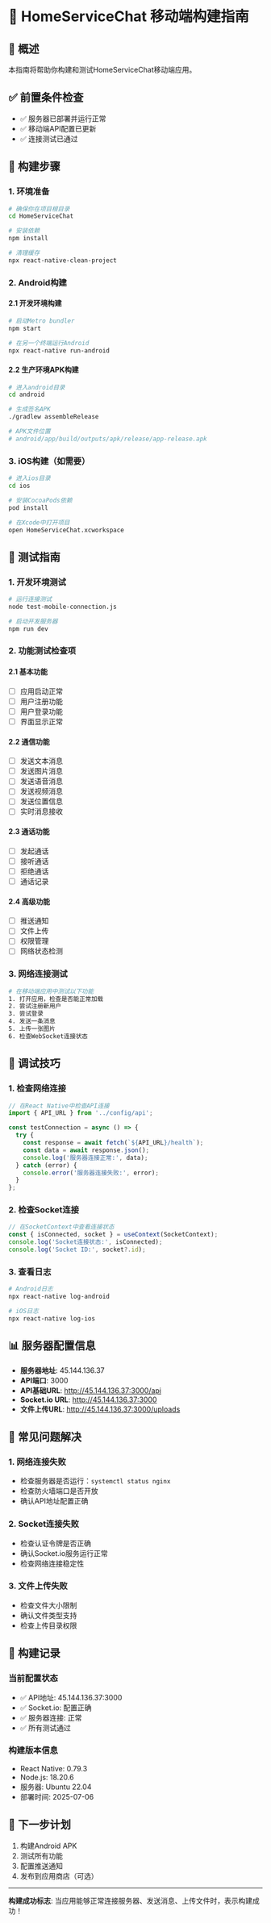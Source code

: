 # 📱 HomeServiceChat 移动端构建指南

## 🎯 概述
本指南将帮助你构建和测试HomeServiceChat移动端应用。

## ✅ 前置条件检查
- ✅ 服务器已部署并运行正常
- ✅ 移动端API配置已更新
- ✅ 连接测试已通过

## 🚀 构建步骤

### 1. 环境准备
```bash
# 确保你在项目根目录
cd HomeServiceChat

# 安装依赖
npm install

# 清理缓存
npx react-native-clean-project
```

### 2. Android构建

#### 2.1 开发环境构建
```bash
# 启动Metro bundler
npm start

# 在另一个终端运行Android
npx react-native run-android
```

#### 2.2 生产环境APK构建
```bash
# 进入android目录
cd android

# 生成签名APK
./gradlew assembleRelease

# APK文件位置
# android/app/build/outputs/apk/release/app-release.apk
```

### 3. iOS构建（如需要）
```bash
# 进入ios目录
cd ios

# 安装CocoaPods依赖
pod install

# 在Xcode中打开项目
open HomeServiceChat.xcworkspace
```

## 🧪 测试指南

### 1. 开发环境测试
```bash
# 运行连接测试
node test-mobile-connection.js

# 启动开发服务器
npm run dev
```

### 2. 功能测试检查项

#### 2.1 基本功能
- [ ] 应用启动正常
- [ ] 用户注册功能
- [ ] 用户登录功能
- [ ] 界面显示正常

#### 2.2 通信功能
- [ ] 发送文本消息
- [ ] 发送图片消息
- [ ] 发送语音消息
- [ ] 发送视频消息
- [ ] 发送位置信息
- [ ] 实时消息接收

#### 2.3 通话功能
- [ ] 发起通话
- [ ] 接听通话
- [ ] 拒绝通话
- [ ] 通话记录

#### 2.4 高级功能
- [ ] 推送通知
- [ ] 文件上传
- [ ] 权限管理
- [ ] 网络状态检测

### 3. 网络连接测试
```bash
# 在移动端应用中测试以下功能
1. 打开应用，检查是否能正常加载
2. 尝试注册新用户
3. 尝试登录
4. 发送一条消息
5. 上传一张图片
6. 检查WebSocket连接状态
```

## 🔧 调试技巧

### 1. 检查网络连接
```javascript
// 在React Native中检查API连接
import { API_URL } from '../config/api';

const testConnection = async () => {
  try {
    const response = await fetch(`${API_URL}/health`);
    const data = await response.json();
    console.log('服务器连接正常:', data);
  } catch (error) {
    console.error('服务器连接失败:', error);
  }
};
```

### 2. 检查Socket连接
```javascript
// 在SocketContext中查看连接状态
const { isConnected, socket } = useContext(SocketContext);
console.log('Socket连接状态:', isConnected);
console.log('Socket ID:', socket?.id);
```

### 3. 查看日志
```bash
# Android日志
npx react-native log-android

# iOS日志
npx react-native log-ios
```

## 📊 服务器配置信息
- **服务器地址**: 45.144.136.37
- **API端口**: 3000
- **API基础URL**: http://45.144.136.37:3000/api
- **Socket.io URL**: http://45.144.136.37:3000
- **文件上传URL**: http://45.144.136.37:3000/uploads

## 🚨 常见问题解决

### 1. 网络连接失败
- 检查服务器是否运行：`systemctl status nginx`
- 检查防火墙端口是否开放
- 确认API地址配置正确

### 2. Socket连接失败
- 检查认证令牌是否正确
- 确认Socket.io服务运行正常
- 检查网络连接稳定性

### 3. 文件上传失败
- 检查文件大小限制
- 确认文件类型支持
- 检查上传目录权限

## 📝 构建记录

### 当前配置状态
- ✅ API地址: 45.144.136.37:3000
- ✅ Socket.io: 配置正确
- ✅ 服务器连接: 正常
- ✅ 所有测试通过

### 构建版本信息
- React Native: 0.79.3
- Node.js: 18.20.6
- 服务器: Ubuntu 22.04
- 部署时间: 2025-07-06

## 🎯 下一步计划
1. 构建Android APK
2. 测试所有功能
3. 配置推送通知
4. 发布到应用商店（可选）

---
**构建成功标志**: 当应用能够正常连接服务器、发送消息、上传文件时，表示构建成功！ 
